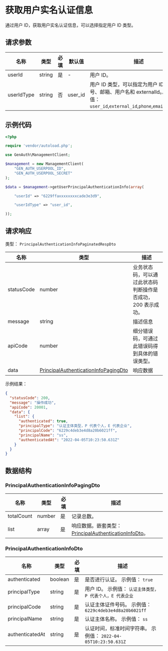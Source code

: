 # 获取用户实名认证信息

<!--
  警告⚠️：
  不要直接修改该文档，
  https://github.com/Authing/authing-docs-factory
  使用该项目进行生成
-->

<LastUpdated />

通过用户 ID，获取用户实名认证信息，可以选择指定用户 ID 类型。

## 请求参数

| 名称       | 类型   | 必填 | 默认值  | 描述                                                                                                                              | 示例值                     |
| ---------- | ------ | ---- | ------- | --------------------------------------------------------------------------------------------------------------------------------- | -------------------------- |
| userId     | string | 是   | -       | 用户 ID。                                                                                                                         | `6229ffaxxxxxxxxcade3e3d9` |
| userIdType | string | 否   | user_id | 用户 ID 类型，可以指定为用户 ID、手机号、邮箱、用户名和 externalId。。 枚举值：`user_id`,`external_id`,`phone`,`email`,`username` | `user_id`                  |

## 示例代码

```php
<?php

require 'vendor/autoload.php';

use GenAuth\ManagementClient;

$management = new ManagementClient(
    "GEN_AUTH_USERPOOL_ID",
    "GEN_AUTH_USERPOOL_SECRET"
);

$data = $management->getUserPrincipalAuthenticationInfo(array(

    "userId" => "6229ffaxxxxxxxxcade3e3d9",

    "userIdType" => "user_id",

));
```

## 请求响应

类型： `PrincipalAuthenticationInfoPaginatedRespDto`

| 名称       | 类型                                                                                     | 描述                                                         |
| ---------- | ---------------------------------------------------------------------------------------- | ------------------------------------------------------------ |
| statusCode | number                                                                                   | 业务状态码，可以通过此状态码判断操作是否成功，200 表示成功。 |
| message    | string                                                                                   | 描述信息                                                     |
| apiCode    | number                                                                                   | 细分错误码，可通过此错误码得到具体的错误类型。               |
| data       | <a href="#PrincipalAuthenticationInfoPagingDto">PrincipalAuthenticationInfoPagingDto</a> | 响应数据                                                     |

示例结果：

```json
{
  "statusCode": 200,
  "message": "操作成功",
  "apiCode": 20001,
  "data": {
    "list": {
      "authenticated": true,
      "principalType": "认证主体类型，P 代表个人，E 代表企业",
      "principalCode": "6229c4deb3e4d8a20b6021ff",
      "principalName": "ss",
      "authenticatedAt": "2022-04-05T10:23:50.631Z"
    }
  }
}
```

## 数据结构

### <a id="PrincipalAuthenticationInfoPagingDto"></a> PrincipalAuthenticationInfoPagingDto

| 名称       | 类型   | 必填 | 描述                                                                                               |
| ---------- | ------ | ---- | -------------------------------------------------------------------------------------------------- |
| totalCount | number | 是   | 记录总数。                                                                                         |
| list       | array  | 是   | 响应数据。嵌套类型：<a href="#PrincipalAuthenticationInfoDto">PrincipalAuthenticationInfoDto</a>。 |

### <a id="PrincipalAuthenticationInfoDto"></a> PrincipalAuthenticationInfoDto

| 名称            | 类型    | 必填 | 描述                                                           |
| --------------- | ------- | ---- | -------------------------------------------------------------- |
| authenticated   | boolean | 是   | 是否进行认证。 示例值： `true`                                 |
| principalType   | string  | 是   | 用户 ID。 示例值： `认证主体类型，P 代表个人，E 代表企业`      |
| principalCode   | string  | 是   | 认证主体证件号码。 示例值： `6229c4deb3e4d8a20b6021ff`         |
| principalName   | string  | 是   | 认证主体名称。 示例值： `ss`                                   |
| authenticatedAt | string  | 是   | 认证时间，标准时间字符串。 示例值： `2022-04-05T10:23:50.631Z` |

